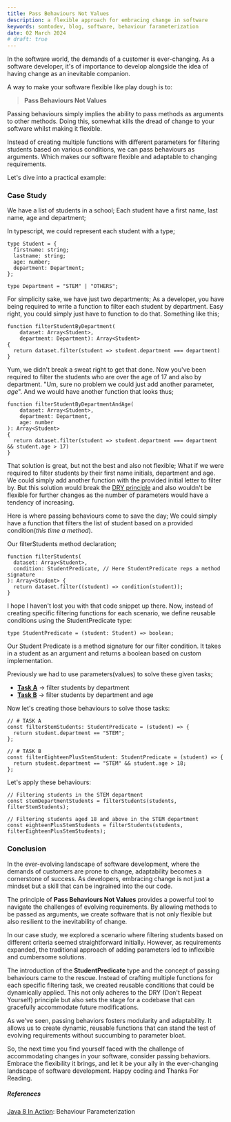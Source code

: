 ```yaml
---
title: Pass Behaviours Not Values
description: a flexible approach for embracing change in software
keywords: somtodev, blog, software, behaviour farameterization
date: 02 March 2024
# draft: true
---
```


In the software world, the demands of a customer is ever-changing. As a software developer, it's of importance to develop alongside the idea of having change as an inevitable companion.

A way to make your software flexible like play dough is to:

> **Pass Behaviours Not Values**

Passing behaviours simply implies the ability to pass methods as arguments to other methods. Doing this, somewhat kills the dread of change to your software whilst making it flexible.

Instead of creating multiple functions with different parameters for filtering students based on various conditions, we can pass behaviours as arguments. Which makes our software flexible and adaptable to changing requirements.

Let's dive into a practical example:

### Case Study

We have a list of students in a school; Each student have a first name, last name, age and department;

In typescript, we could represent each student with a type;

```
type Student = {
  firstname: string;
  lastname: string;
  age: number;
  department: Department;
};

type Department = "STEM" | "OTHERS";
```

For simplicity sake, we have just two departments;
As a developer, you have being required to write a function to filter each student by department. Easy right, you could simply just have to function to do that. Something like this;

```
function filterStudentByDepartment(
	dataset: Array<Student>,
	department: Department): Array<Student>
{
  return dataset.filter(student => student.department === department)
}
```

Yum, we didn't break a sweat right to get that done. Now you've been required to filter the students who are over the age of 17 and also by department. "Um, sure no problem we could just add another parameter, _age_". And we would have another function that looks thus;

```
function filterStudentByDepartmentAndAge(
	dataset: Array<Student>,
	department: Department,
	age: number
): Array<Student>
{
  return dataset.filter(student => student.department === department && student.age > 17)
}
```

That solution is great, but not the best and also not flexible; What if we were required to filter students by their first name initials, department and age. We could simply add another function with the provided initial letter to filter by. But this solution would break the [DRY principle](https://en.wikipedia.org/wiki/Don%27t_repeat_yourself) and also wouldn't be flexible for further changes as the number of parameters would have a tendency of increasing.

Here is where passing behaviours come to save the day; We could simply have a function that filters the list of student based on a provided condition(_this time a method_).

Our filterStudents method declaration;

```
function filterStudents(
  dataset: Array<Student>,
  condition: StudentPredicate, // Here StudentPredicate reps a method signature
): Array<Student> {
  return dataset.filter((student) => condition(student));
}
```

I hope I haven't lost you with that code snippet up there.
Now, instead of creating specific filtering functions for each scenario, we define reusable conditions using the StudentPredicate type:

```
type StudentPredicate = (student: Student) => boolean;
```

Our Student Predicate is a method signature for our filter condition. It takes in a student as an argument and returns a boolean based on custom implementation.

Previously we had to use parameters(values) to solve these given tasks;

- [**Task A**](#) -> filter students by department
- [**Task B**]() -> filter students by department and age

Now let's creating those behaviours to solve those tasks:

```
// # TASK A
const filterStemStudents: StudentPredicate = (student) => {
  return student.department == "STEM";
};

// # TASK B
const filterEighteenPlusStemStudent: StudentPredicate = (student) => {
  return student.department == "STEM" && student.age > 18;
};
```

Let's apply these behaviours:

```
// Filtering students in the STEM department
const stemDepartmentStudents = filterStudents(students, filterStemStudents);

// Filtering students aged 18 and above in the STEM department
const eighteenPlusStemStudents = filterStudents(students, filterEighteenPlusStemStudents);
```

### Conclusion

In the ever-evolving landscape of software development, where the demands of customers are prone to change, adaptability becomes a cornerstone of success. As developers, embracing change is not just a mindset but a skill that can be ingrained into the our code.

The principle of **Pass Behaviours Not Values** provides a powerful tool to navigate the challenges of evolving requirements. By allowing methods to be passed as arguments, we create software that is not only flexible but also resilient to the inevitability of change.

In our case study, we explored a scenario where filtering students based on different criteria seemed straightforward initially. However, as requirements expanded, the traditional approach of adding parameters led to inflexible and cumbersome solutions.

The introduction of the **StudentPredicate** type and the concept of passing behaviours came to the rescue. Instead of crafting multiple functions for each specific filtering task, we created reusable conditions that could be dynamically applied. This not only adheres to the DRY (Don't Repeat Yourself) principle but also sets the stage for a codebase that can gracefully accommodate future modifications.

As we've seen, passing behaviors fosters modularity and adaptability. It allows us to create dynamic, reusable functions that can stand the test of evolving requirements without succumbing to parameter bloat.

So, the next time you find yourself faced with the challenge of accommodating changes in your software, consider passing behaviors. Embrace the flexibility it brings, and let it be your ally in the ever-changing landscape of software development. Happy coding and Thanks For Reading.

##### References

[Java 8 In Action](https://www.oreilly.com/library/view/java-8-in/9781617291999/): Behaviour Parameterization
